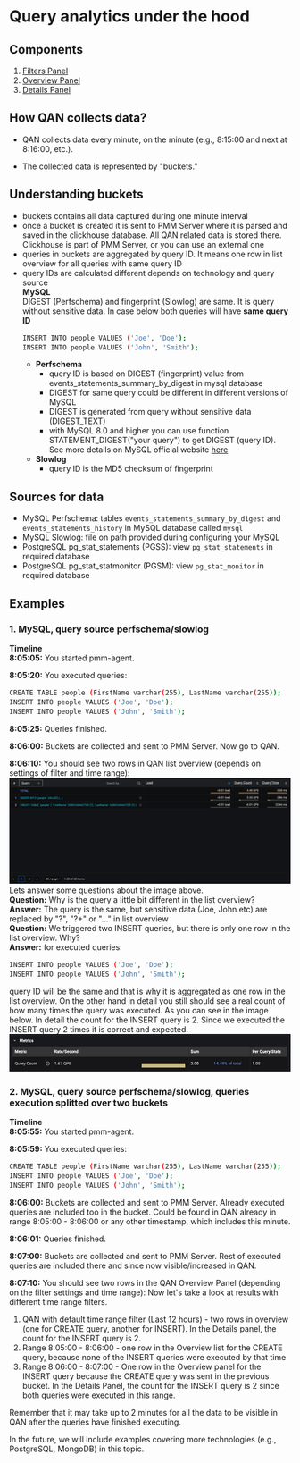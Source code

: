 # Query analytics under the hood

## Components
1. [Filters Panel](../get-started/./query-analytics.md#filters-panel)
2. [Overview Panel](../get-started./query-analytics.md#overview-panel)
3. [Details Panel](../get-started./query-analytics.md#details-panel)

## How QAN collects data?
- QAN collects data every minute, on the minute (e.g., 8:15:00 and next at 8:16:00, etc.).

- The collected data is represented by "buckets."

## Understanding buckets
- buckets contains all data captured during one minute interval
- once a bucket is created it is sent to PMM Server where it is parsed and saved in the clickhouse database. All QAN related data is stored there. Clickhouse is part of PMM Server, or you can use an external one
- queries in buckets are aggregated by query ID. It means one row in list overview for all queries with same query ID
- query IDs are calculated different depends on technology and query source  
**MySQL**   
DIGEST (Perfschema) and fingerprint (Slowlog) are same. It is query without sensitive data. In case below both queries will have **same query ID**  
    ```sh
    INSERT INTO people VALUES ('Joe', 'Doe'); 
    INSERT INTO people VALUES ('John', 'Smith'); 
    ``` 
    - **Perfschema** 
        - query ID is based on DIGEST (fingerprint) value from events_statements_summary_by_digest in mysql database 
        - DIGEST for same query could be different in different versions of MySQL 
        - DIGEST is generated from query without sensitive data (DIGEST_TEXT)
        - with MySQL 8.0 and higher you can use function STATEMENT_DIGEST("your query") to get DIGEST (query ID). See more details on MySQL official website [here](https://dev.mysql.com/doc/refman/8.0/en/encryption-functions.html#function_statement-digest "MySQL Perfschema digest details") 
    - **Slowlog** 
        - query ID is the MD5 checksum of fingerprint

## Sources for data
- MySQL Perfschema: tables `events_statements_summary_by_digest` and `events_statements_history` in MySQL database called `mysql`
- MySQL Slowlog: file on path provided during configuring your MySQL
- PostgreSQL pg_stat_statements (PGSS): view `pg_stat_statements` in required database
- PostgreSQL pg_stat_statmonitor (PGSM): view `pg_stat_monitor` in required database

## Examples
### 1. MySQL, query source perfschema/slowlog
**Timeline**   
**8:05:05:** You started pmm-agent.

**8:05:20:** You executed queries:
```sh 
CREATE TABLE people (FirstName varchar(255), LastName varchar(255));
INSERT INTO people VALUES ('Joe', 'Doe');
INSERT INTO people VALUES ('John', 'Smith');
```
**8:05:25:** Queries finished.

**8:06:00:** Buckets are collected and sent to PMM Server. Now go to QAN.

**8:06:10:** You should see two rows in QAN list overview (depends on settings of filter and time range):
![QAN MySQL Example 1 List Overview](../_images/PMM_Query_Analytics_Example1_Overview.png) 
Lets answer some questions about the image above.   
**Question:** Why is the query a little bit different in the list overview?   
**Answer:** The query is the same, but sensitive data (Joe, John etc) are replaced by "?", "?+" or "..." in list overview  
**Question:** We triggered two INSERT queries, but there is only one row in the list overview. Why?   
**Answer:** for executed queries: 
```sh 
INSERT INTO people VALUES ('Joe', 'Doe');
INSERT INTO people VALUES ('John', 'Smith');
``` 
query ID will be the same and that is why it is aggregated as one row in the list overview. On the other hand in detail you still should see a real count of how many times the query was executed. As you can see in the image below. In detail the count for the INSERT query is 2. Since we executed the INSERT query 2 times it is correct and expected. 
![QAN MySQL Example 1 Details](../_images/PMM_Query_Analytics_Example1_Details.png)

### 2. MySQL, query source perfschema/slowlog, queries execution splitted over two buckets
**Timeline**   
**8:05:55:** You started pmm-agent. 

**8:05:59:** You executed queries: 
```sh
CREATE TABLE people (FirstName varchar(255), LastName varchar(255));
INSERT INTO people VALUES ('Joe', 'Doe');
INSERT INTO people VALUES ('John', 'Smith'); 
``` 
**8:06:00:** Buckets are collected and sent to PMM Server. Already executed queries are included too in the bucket. Could be found in QAN already in range 8:05:00 - 8:06:00 or any other timestamp, which includes this minute.

**8:06:01:** Queries finished.

**8:07:00:** Buckets are collected and sent to PMM Server. Rest of executed queries are included there and since now visible/increased in QAN.

**8:07:10:** You should see two rows in the QAN Overview Panel (depending on the filter settings and time range):
Now let's take a look at results with different time range filters.
1. QAN with default time range filter (Last 12 hours) - two rows in overview (one for CREATE query, another for INSERT). In the Details panel, the count for the INSERT query is 2.
2. Range 8:05:00 - 8:06:00 - one row in the Overview list for the CREATE query, because none of the INSERT queries were executed by that time
3. Range 8:06:00 - 8:07:00 - One row in the Overview panel for the INSERT query because the CREATE query was sent in the previous bucket.
In the Details Panel, the count for the INSERT query is 2 since both queries were executed in this range.

Remember that it may take up to 2 minutes for all the data to be visible in QAN after the queries have finished executing.

In the future, we will include examples covering more technologies (e.g., PostgreSQL, MongoDB) in this topic.